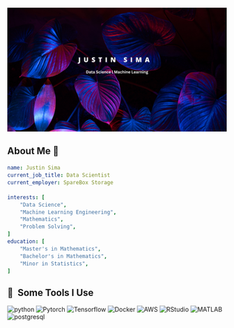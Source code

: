 ![Header image](images/github-header.png)

## About Me&nbsp;:wave:
```yaml
name: Justin Sima
current_job_title: Data Scientist
current_employer: SpareBox Storage

interests: [
    "Data Science",
    "Machine Learning Engineering",
    "Mathematics",
    "Problem Solving",
]
education: [
    "Master's in Mathematics",
    "Bachelor's in Mathematics",
    "Minor in Statistics",
]

```

<h2> 🚀 &nbsp;Some Tools I Use</h2>
    <p align="left">
        <img src="https://cdn.jsdelivr.net/gh/devicons/devicon/icons/python/python-original-wordmark.svg" alt="python" width="45" height="45"/>
        <img src="https://cdn.jsdelivr.net/gh/devicons/devicon/icons/pytorch/pytorch-original.svg" alt="Pytorch" width="45" height="45"/>
        <img src="https://cdn.jsdelivr.net/gh/devicons/devicon/icons/tensorflow/tensorflow-original.svg" alt="Tensorflow" width="45" height="45"/>
        <img src="https://cdn.jsdelivr.net/gh/devicons/devicon/icons/docker/docker-original-wordmark.svg" alt="Docker" width="45" height="45"/>
        <img src="https://cdn.jsdelivr.net/gh/devicons/devicon/icons/amazonwebservices/amazonwebservices-original.svg" alt="AWS" width="45" height="45"/>
        <img src="https://cdn.jsdelivr.net/gh/devicons/devicon/icons/rstudio/rstudio-original.svg" alt="RStudio" width="45" height="45"/>
        <img src="https://cdn.jsdelivr.net/gh/devicons/devicon/icons/matlab/matlab-original.svg" alt="MATLAB" width="45" height="45"/>
        <img src="https://cdn.jsdelivr.net/gh/devicons/devicon/icons/postgresql/postgresql-original-wordmark.svg" alt="postgresql" width="45" height="45"/>
    </p>
